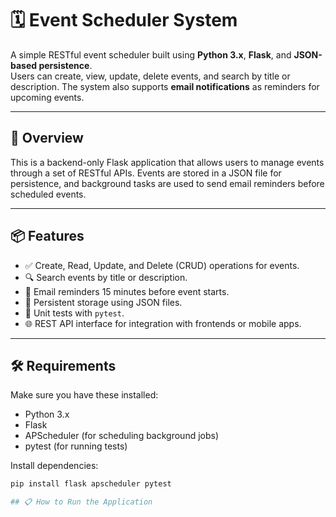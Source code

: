 # 🗓️ Event Scheduler System

A simple RESTful event scheduler built using **Python 3.x**, **Flask**, and **JSON-based persistence**.  
Users can create, view, update, delete events, and search by title or description. The system also supports **email notifications** as reminders for upcoming events.

---

## 🧩 Overview

This is a backend-only Flask application that allows users to manage events through a set of RESTful APIs. Events are stored in a JSON file for persistence, and background tasks are used to send email reminders before scheduled events.

---

## 📦 Features

- ✅ Create, Read, Update, and Delete (CRUD) operations for events.
- 🔍 Search events by title or description.
- 📨 Email reminders 15 minutes before event starts.
- 💾 Persistent storage using JSON files.
- 🧪 Unit tests with `pytest`.
- 🌐 REST API interface for integration with frontends or mobile apps.

---

## 🛠️ Requirements

Make sure you have these installed:

- Python 3.x
- Flask
- APScheduler (for scheduling background jobs)
- pytest (for running tests)

Install dependencies:

```bash
pip install flask apscheduler pytest

## 📋 How to Run the Application
